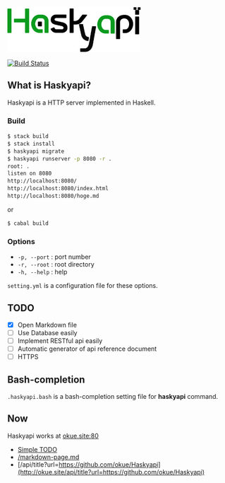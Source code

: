 <img src="https://raw.githubusercontent.com/okue/Haskyapi/master/html/img/logo.png" width="60%">

[![Build Status](https://travis-ci.org/okue/Haskyapi.svg?branch=master)](https://travis-ci.org/okue/Haskyapi)

## What is Haskyapi?

Haskyapi is a HTTP server implemented in Haskell.

### Build

```sh
$ stack build
$ stack install
$ haskyapi migrate
$ haskyapi runserver -p 8080 -r .
root: .
listen on 8080
http://localhost:8080/
http://localhost:8080/index.html
http://localhost:8080/hoge.md
```

or

```sh
$ cabal build
```

### Options

- `-p, --port` : port number
- `-r, --root` : root directory
- `-h, --help` : help


`setting.yml` is a configuration file for these options.


## TODO

- [x] Open Markdown file
- [ ] Use Database easily
- [ ] Implement RESTful api easily
- [ ] Automatic generator of api reference document
- [ ] HTTPS

## Bash-completion

`.haskyapi.bash` is a bash-completion setting file for **haskyapi** command.

## Now

Haskyapi works at [okue.site:80](http://okue.site/)

- [Simple TODO](http://ftodo.okue.site/)
- [/markdown-page.md](http://okue.site/markdown-page.md)
- [/api/title?url=https://github.com/okue/Haskyapi](http://okue.site/api/title?url=https://github.com/okue/Haskyapi)

